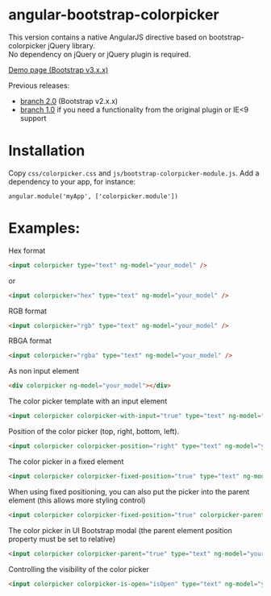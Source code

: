 angular-bootstrap-colorpicker
=============================

This version contains a native AngularJS directive based on bootstrap-colorpicker jQuery library.<br />
No dependency on jQuery or jQuery plugin is required.<br />

<a href="http://codepen.io/buberdds/full/fBAsr/" target="_blank">Demo page (Bootstrap v3.x.x)</a>

Previous releases:
  - <a href="https://github.com/buberdds/angular-bootstrap-colorpicker/tree/2.0">branch 2.0</a> (Bootstrap v2.x.x)
  - <a href="https://github.com/buberdds/angular-bootstrap-colorpicker/tree/1.0.0">branch 1.0</a> if you need a functionality from the original plugin or IE&lt;9 support

Installation
===============================
Copy `css/colorpicker.css` and `js/bootstrap-colorpicker-module.js`.
Add a dependency to your app, for instance:

    angular.module('myApp', ['colorpicker.module'])

Examples:
===============================

Hex format
```html
<input colorpicker type="text" ng-model="your_model" />
```
or
```html
<input colorpicker="hex" type="text" ng-model="your_model" />
```

RGB format
```html
<input colorpicker="rgb" type="text" ng-model="your_model" />
```

RBGA format
```html
<input colorpicker="rgba" type="text" ng-model="your_model" />
```

As non input element
```html
<div colorpicker ng-model="your_model"></div>
```

The color picker template with an input element
```html
<input colorpicker colorpicker-with-input="true" type="text" ng-model="your_model" />
```

Position of the color picker (top, right, bottom, left).
```html
<input colorpicker colorpicker-position="right" type="text" ng-model="your_model" />
```

The color picker in a fixed element
```html
<input colorpicker colorpicker-fixed-position="true" type="text" ng-model="your_model" />
```

When using fixed positioning, you can also put the picker into the parent element (this allows more styling control)
```html
<input colorpicker colorpicker-fixed-position="true" colorpicker-parent="true" type="text" ng-model="your_model" />
```

The color picker in UI Bootstrap modal (the parent element position property must be set to relative)
```html
<input colorpicker colorpicker-parent="true" type="text" ng-model="your_model" />
```

Controlling the visibility of the color picker
```html
<input colorpicker colorpicker-is-open="isOpen" type="text" ng-model="your_model" ng-change="isOpen = false" />